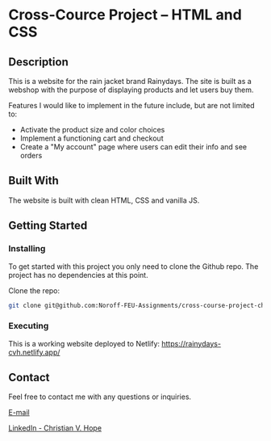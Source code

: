 # Cross-Cource Project – HTML and CSS

## Description

This is a website for the rain jacket brand Rainydays. The site is built as a webshop with the purpose of displaying products and let users buy them.

Features I would like to implement in the future include, but are not limited to:

- Activate the product size and color choices
- Implement a functioning cart and checkout
- Create a "My account" page where users can edit their info and see orders

## Built With

The website is built with clean HTML, CSS and vanilla JS.

## Getting Started

### Installing

To get started with this project you only need to clone the Github repo. The project has no dependencies at this point.

Clone the repo:

```bash
git clone git@github.com:Noroff-FEU-Assignments/cross-course-project-christianvazquezhope.git
```
### Executing
This is a working website deployed to Netlify: https://rainydays-cvh.netlify.app/

## Contact

Feel free to contact me with any questions or inquiries.

[E-mail](christian@digithings.no)

[LinkedIn - Christian V. Hope](www.linkedin.com)